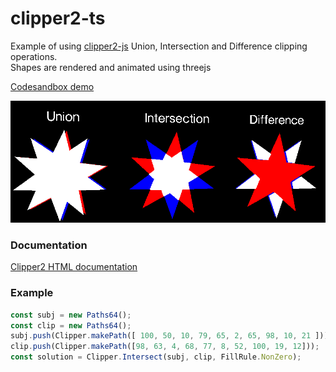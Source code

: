 # clipper2-ts
Example of using [clipper2-js](https://github.com/IRobot1/clipper2-ts/tree/master/projects/clipper2-js) Union, Intersection and Difference clipping operations.  
Shapes are rendered and animated using threejs

[Codesandbox demo](https://codesandbox.io/s/three-clipper-example-fg4lp9)

![image](./projects/clipper2-js/screenshot.png)

### Documentation

[Clipper2 HTML documentation](http://www.angusj.com/clipper2/Docs/Overview.htm)

### Example

```ts
const subj = new Paths64();
const clip = new Paths64();
subj.push(Clipper.makePath([ 100, 50, 10, 79, 65, 2, 65, 98, 10, 21 ]));
clip.push(Clipper.makePath([98, 63, 4, 68, 77, 8, 52, 100, 19, 12]));
const solution = Clipper.Intersect(subj, clip, FillRule.NonZero);
```
